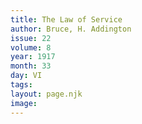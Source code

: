 ```yaml
---
title: The Law of Service
author: Bruce, H. Addington
issue: 22
volume: 8
year: 1917
month: 33
day: VI
tags:
layout: page.njk
image:
---
```





